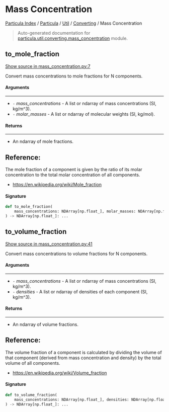 # Mass Concentration

[Particula Index](../../../README.md#particula-index) / [Particula](../../index.md#particula) / [Util](../index.md#util) / [Converting](./index.md#converting) / Mass Concentration

> Auto-generated documentation for [particula.util.converting.mass_concentration](../../../../../particula/util/converting/mass_concentration.py) module.

## to_mole_fraction

[Show source in mass_concentration.py:7](../../../../../particula/util/converting/mass_concentration.py#L7)

Convert mass concentrations to mole fractions for N components.

#### Arguments

-----------
- `-` *mass_concentrations* - A list or ndarray of mass concentrations
(SI, kg/m^3).
- `-` *molar_masses* - A list or ndarray of molecular weights (SI, kg/mol).

#### Returns

--------
- An ndarray of mole fractions.

Reference:
----------
The mole fraction of a component is given by the ratio of its molar
concentration to the total molar concentration of all components.
- https://en.wikipedia.org/wiki/Mole_fraction

#### Signature

```python
def to_mole_fraction(
    mass_concentrations: NDArray[np.float_], molar_masses: NDArray[np.float_]
) -> NDArray[np.float_]: ...
```



## to_volume_fraction

[Show source in mass_concentration.py:41](../../../../../particula/util/converting/mass_concentration.py#L41)

Convert mass concentrations to volume fractions for N components.

#### Arguments

-----------
- `-` *mass_concentrations* - A list or ndarray of mass concentrations
(SI, kg/m^3).
- `-` *densities* - A list or ndarray of densities of each component
(SI, kg/m^3).

#### Returns

--------
- An ndarray of volume fractions.

Reference:
----------
The volume fraction of a component is calculated by dividing the volume
of that component (derived from mass concentration and density) by the
total volume of all components.
- https://en.wikipedia.org/wiki/Volume_fraction

#### Signature

```python
def to_volume_fraction(
    mass_concentrations: NDArray[np.float_], densities: NDArray[np.float_]
) -> NDArray[np.float_]: ...
```
